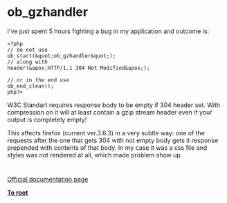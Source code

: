 # ob_gzhandler





I&apos;ve just spent 5 hours fighting a bug in my application and outcome is:



```
<?php
// do not use
ob_start(&quot;ob_gzhandler&quot;);
// along with
header(&apos;HTTP/1.1 304 Not Modified&apos;);

// or in the end use
ob_end_clean();
php?>
```


W3C Standart requires response body to be empty if 304 header set. With compression on it will at least contain a gzip stream header even if your output is completely empty! 

This affects firefox (current ver.3.6.3) in a very subtle way: one of the requests after the one that gets 304 with not empty body gets it response prepended with contents of that body. In my case it was a css file and styles was not rendered at all, which made problem show up.

  

#

[Official documentation page](https://www.php.net/manual/en/function.ob-gzhandler.php)

**[To root](/README.md)**